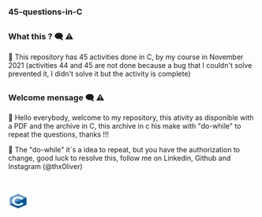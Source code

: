 ### 45-questions-in-C 

##

### What this ? 🗨️ ⚠️

  📢 This repository has 45 activities done in C, by my course in November 2021 (activities 44 and 45 are not done because a bug that I couldn't solve prevented it, I didn't solve it but the activity is complete)
  
  ##

### Welcome mensage 🗨️ ⚠️


 📢 Hello everybody, welcome to my repository, this ativity as disponible with a PDF and the archive in C, this archive in c his make with "do-while" to repeat the questions, thanks !!!
  
 📢 The "do-while" it´s a idea to repeat, but you have the authorization to change, good luck to resolve this, follow me on Linkedin, Github and Instagram (@thx0liver)
  
##

<div align="left" style="display: inline_block"><br>
    <img align="center" alt="Th-C" height="30" width="40" src="https://raw.githubusercontent.com/devicons/devicon/master/icons/c/c-original.svg">
  </div>
